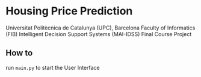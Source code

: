 # Housing Price Prediction

Universitat Politècnica de Catalunya (UPC), 
Barcelona Faculty of Informatics (FIB)
Intelligent Decision Support Systems (MAI-IDSS)
Final Course Project

## How to
run `main.py` to start the User Interface
